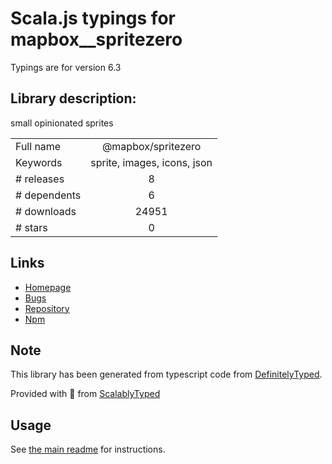 
# Scala.js typings for mapbox__spritezero

Typings are for version 6.3

## Library description:
small opinionated sprites

|                    |                 |
| ------------------ | :-------------: |
| Full name          | @mapbox/spritezero |
| Keywords           | sprite, images, icons, json |
| # releases         | 8 |
| # dependents       | 6 |
| # downloads        | 24951 |
| # stars            | 0 |

## Links
- [Homepage](https://github.com/mapbox/spritezero#readme)
- [Bugs](https://github.com/mapbox/spritezero/issues)
- [Repository](https://github.com/mapbox/spritezero)
- [Npm](https://www.npmjs.com/package/%40mapbox%2Fspritezero)
    


## Note
This library has been generated from typescript code from [DefinitelyTyped](https://definitelytyped.org).

Provided with :purple_heart: from [ScalablyTyped](https://github.com/oyvindberg/ScalablyTyped)

## Usage
See [the main readme](../../readme.md) for instructions.


